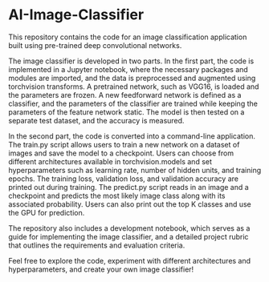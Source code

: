 # AI-Image-Classifier
This repository contains the code for an image classification application built using pre-trained deep convolutional networks.

The image classifier is developed in two parts. In the first part, the code is implemented in a Jupyter notebook, where the necessary packages and modules are imported, and the data is preprocessed and augmented using torchvision transforms. A pretrained network, such as VGG16, is loaded and the parameters are frozen. A new feedforward network is defined as a classifier, and the parameters of the classifier are trained while keeping the parameters of the feature network static. The model is then tested on a separate test dataset, and the accuracy is measured.

In the second part, the code is converted into a command-line application. The train.py script allows users to train a new network on a dataset of images and save the model to a checkpoint. Users can choose from different architectures available in torchvision.models and set hyperparameters such as learning rate, number of hidden units, and training epochs. The training loss, validation loss, and validation accuracy are printed out during training. The predict.py script reads in an image and a checkpoint and predicts the most likely image class along with its associated probability. Users can also print out the top K classes and use the GPU for prediction.

The repository also includes a development notebook, which serves as a guide for implementing the image classifier, and a detailed project rubric that outlines the requirements and evaluation criteria.

Feel free to explore the code, experiment with different architectures and hyperparameters, and create your own image classifier!
